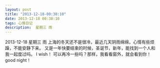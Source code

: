 ```yaml
---
layout: post
title: "2013-12-18-00:38:10"
date: 2013-12-18 00:38:10
tags: 心情日记
description:  星期三 雨
---
```

2013-12-18 星期三 雨 
	上海的冬天还不是很冷，最近几天阴雨绵绵，心情有些烦躁，不能安静下来。
又是一年快要结束的时候，圣诞节，新年，能找到一个人和我一起度过吗。
I wish！
可以再冷一些吗？那样，我看看窗外，就会看到你！
good night！
